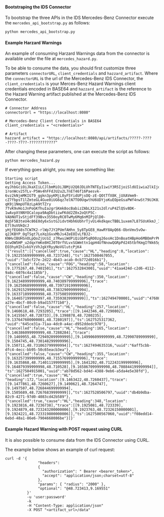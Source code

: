 
#### Bootstraping the IDS Connector

To bootstrap the three APIs in the IDS Mercedes-Benz Connector execute the ```mercedes_api_bootstrap.py``` as follows:

```
python mercedes_api_bootstrap.py
```

#### Example Harzard Warnings

An example of consuming Harzard Warnings data from the connector is available under the file at ```mercedes_hazard.py```.

To be able to consume the data, you should first customize three parameters ```connectorURL```,  ```client_credentials``` and ```hazzard_artifact```.
Where the ```connectorURL``` is the url of the Mercedes-Benz IDS Connector,  the ```client_credentials``` is your Merces-Benz Hazard Warnings client credentials encoded in BASE64 and ```hazzard_artifact``` is the reference to the Hazard Warning artifact published at the Mercedes-Benz IDS Connector.

```
# Connector Address
connectorUrl = "https://localhost:8080"

# Mercedes-Benz Client Credentials in BASE64
client_credentials = "<credentials>"

# Artifact
hazzard_artifact = "https://localhost:8080/api/artifacts/?????-????-????-????-????????????"
```

After changing these parameters, one can execute the script as follows:

```
python mercedes_hazard.py
```

If everything goes alright, you may see something like:

```
Starting script
Getting Access Token...
eyJhbGciOiJkaXIiLCJlbmMiOiJBMjU2Q0JDLUhTNTEyIiwiY3R5IjoiSldUIiwia2lkIjoiQ0lBTVNZTSIsInBpLmF0bSI6Imh4M2UifQ..sVe1ZBe0tyNYa9d1KEregw.g4rHllvScWuN
1ronWcv25TLv-P5Wv4hFFdJU2u2L7nET46f16Paesvk-6vz2kNjmMKIGT9_ggkn3pyKMjL8yF5YidUPjsOQ-zE-QOtTfX8K_jUXAVmm9-cZ7fbpsT1lZmteGL4Gue0iUG6qz7elN7TO0UqwthU6UDYjoKuEOpeGsaPWf4nwSt79UJK0JqrddHA_Tz7-qK9j1NmpUT8zLpA9tTZry
7TvK9vHo1JnPoGKfhuIazgrSKmk8ocBabizZAbLX121s2dlruP4ZlQSv8DK-1wAvpXtNNYOCalopa9AqDbtiiwFKdd2Z0x2oQtP5C-VAbNUT1vStjdFf39Bvx3550oyRC0TwMy6Mq6nMIPjQlD0-0q5F5B3teU4c86E0dy6xSstGJidvtHbh6UbhrTjvUi4kdkqecTBBL1uxem7L87SUsKkmJ_IbGAbcAteF0O-E7l9uVUkQcJ
yHjfEG68sTCW7K2-rlWp7JY2PUmfAHhn_5y8TpGE8_HawRY8ApQ66-ObnVmv5vOw-q2JKBYP_OgTSgt7LoXq1GvxMbJs4ZeEOIvLfBJ2-KNHvIBUHSnOLpQoZjUcGI_z7RwuiWdPiQiGbP5qRO0zg26osHc1DnBoatHBpHo6MBOmPrPKQxrT8KIwVqvh9svcnPQ82sGGifrb2pWeslEv1xAEeY4SccF5F2bTy-GcwOW5HP_u2dqxYmKe8HIJ0T0rfVLvxSGWmttn1qpH4UfNnowQGRpPd245tbfKmgIfNk65gnUJVM.H0PWJpx5#
EO3hyHIh1vkUYzVhJgkYRyyNoVGlutcPjK4
'{"result":[{"cancelled":true,"cause":"HL","heading":0,"location":[9.192255699999999,48.7237248],"ts":1627500467055,
"uuid":"3a5cf27e-2d22-4b43-acab-0cb772d016b1"},{"cancelled":false,"cause":"FOG","heading":58,"location":[9.1775267,48.7401501],"ts":1627532843001,"uuid":"41aa424d-c2d6-4112-9a8c-6076c4a1185b"},{"cancelled":false,"cause":"CW","heading":350,"location":
[9.162348999999999,48.740389799999996],"trace":[[9.162506899999999,48.739719199999996],
[9.162915299999998,48.738329099999994],[9.163371899999998,48.73750859999999],[9.164657199999997,48.73593839999999]],"ts":1627494700001,"uuid":"47608812-a27e-4bcf-80c0-b9ad157f71b0"},{"cancelled":false,"cause":"HL","heading":257,"location":[9.1460618,48.7293205],"trace":[[9.1442346,48.7290802],[9.1415567,48.728733],[9.1398878,48.7280235],[9.137647600000001,48.7280197]],"ts":1627525317362,
"uuid":"645ce31a-71aa-4dc0-a4ac-d952ddedc970"},{"cancelled":false,"cause":"HL","heading":165,"location":[9.146386099999999,48.7288284],"trace":[[9.1469955,48.729492099999995],[9.149906099999999,48.72990789999999],
[9.1504745,48.730148299999996],[9.150711,48.731063799999994]],"ts":1627494635316,"uuid":"6aff5cbb-dfc4-4ecc-bb95-50c65eacb3ea"},{"cancelled":false,"cause":"CW","heading":355,"location":[9.163257399999999,48.715576999999996],"trace":[[9.1635868,48.714011199999995],[9.1641202,48.712243199999996],[9.164879399999998,48.710528],[9.165867099999998,48.708844199999994]],
"ts":1627504915001,"uuid":"ab78d562-bd4d-4388-9eb6-a5da4e5e38fd"},{"cancelled":true,"cause":"HL",
"heading":172,"location":[9.1463422,48.7260437],"trace":[[9.1477861,48.7260627],[9.1490621,48.7264747],
[9.1497507,48.726844699999994],[9.1505689,48.72676839999999]],"ts":1627528506797,"uuid":"db4b9dba-82c9-4271-97d0-4083cd42b589"},{"cancelled":true,"cause":"HL","heading":348,"location":[9.1923816,48.7236738],"trace":[[9.1925081,48.723339],[9.1924879,48.723243200000006],[9.1923763,48.72326150000001],[9.1924221,48.723319800000006]],"ts":1627500567060,"uuid":"f08edd14-6ebd-48a1-86e6-7904668086be"}]}'
```

#### Example Hazard Warning with POST request using CURL

It is also possible to consume data from the IDS Connector using CURL.

The example below shows an example of curl request:

```
curl -d '{ 
               "headers": 
               { 
                 "authorization": " Bearer <bearer_token>", 
                 "accept": "application/json;charset=utf-8" 
               }, 
               "params": { "radius": "2000" }, 
               "optional": "@48.723413,9.169551" 
          }' 
          -u 'user:password' 
          -k  
          -H "Content-Type: application/json" 
          -X POST "<artifact_url>/data"
```
